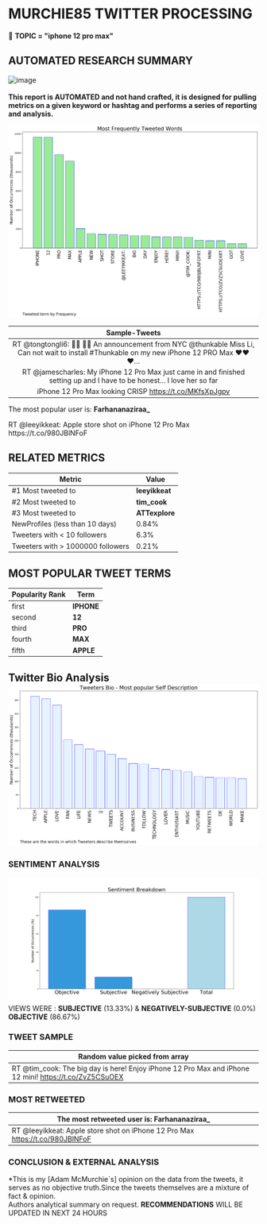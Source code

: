 # MURCHIE85 TWITTER PROCESSING 
&#x1F34E; **TOPIC = "iphone 12 pro max"**

## AUTOMATED RESEARCH SUMMARY

![image](https://marketingplatform.google.com/about/static/images/gmp/analytics-smb-benefit.jpg)
<br></br>
<b> This report is AUTOMATED and not hand crafted, it is designed for pulling metrics on a given keyword or hashtag and performs a series of reporting and analysis.</b>



![image](TWEETS.png)



|                **Sample-Tweets**        |
| :-------------: |
| RT @tongtongli6: 💃🏻 💃🏻 An announcement from NYC @thunkable Miss Li, Can not wait to install #Thunkable on my new iPhone 12 PRO Max ❤️❤️❤️… |
| RT @jamescharles: My iPhone 12 Pro Max just came in and finished setting up and I have to be honest... I love her so far |
| iPhone 12 Pro Max looking CRISP https://t.co/MKfsXpJgpv |

The most popular user is: **Farhananaziraa_**
<div class="alert alert-block alert-danger"> RT @leeyikkeat: Apple store shot on iPhone 12 Pro Max https://t.co/980JBlNFoF</div>

## RELATED METRICS<br>
| Metric | Value |
| ------------- | ------------- |
| #1 Most tweeted to  | **leeyikkeat** |
| #2 Most tweeted to  | **tim_cook** |
| #3 Most tweeted to  | **ATTexplore** |
| NewProfiles (less than 10 days) | 0.84%  |
| Tweeters with < 10 followers  | 6.3%|
| Tweeters with > 1000000 followers  | 0.21%  |



## MOST POPULAR TWEET TERMS 


| Popularity Rank  | Term |
| ------------- | ------------- |
| first  | **IPHONE**  |
| second  | **12**  |
| third  | **PRO** |
| fourth  | **MAX**  |
| fifth  | **APPLE**  |


## Twitter Bio Analysis![image](BIO.png)
### SENTIMENT ANALYSIS
![image](sentiment.png)
VIEWS WERE : **SUBJECTIVE**  (13.33%) & **NEGATIVELY-SUBJECTIVE** (0.0%) **OBJECTIVE** (86.67%)

### TWEET SAMPLE 
| Random value picked from array |
| ------------- |
|RT @tim_cook: The big day is here! Enjoy iPhone 12 Pro Max and iPhone 12 mini! https://t.co/ZvZ5CSuOEX |

### MOST RETWEETED 

| The most retweeted user is: **Farhananaziraa_**  |
| ------------- |
| RT @leeyikkeat: Apple store shot on iPhone 12 Pro Max https://t.co/980JBlNFoF |

### CONCLUSION & EXTERNAL ANALYSIS

*This is my [Adam McMurchie`s] opinion on the data from the tweets, it serves as no objective truth.Since the tweets themselves are a mixture of fact & opinion.<br>
Authors analytical summary on request.
**RECOMMENDATIONS** WILL BE UPDATED IN NEXT  24 HOURS <br>